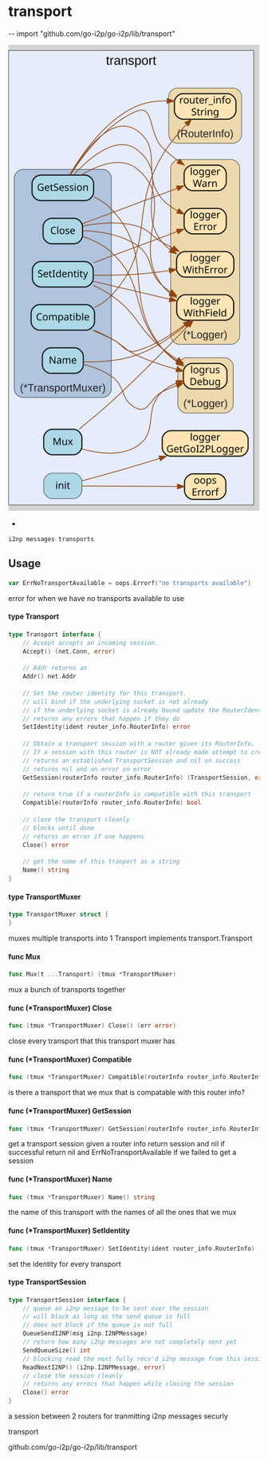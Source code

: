 # transport
--
    import "github.com/go-i2p/go-i2p/lib/transport"

![transport.svg](transport.svg)

*

    i2np messages transports

## Usage

```go
var ErrNoTransportAvailable = oops.Errorf("no transports available")
```
error for when we have no transports available to use

#### type Transport

```go
type Transport interface {
	// Accept accepts an incoming session.
	Accept() (net.Conn, error)

	// Addr returns an
	Addr() net.Addr

	// Set the router identity for this transport.
	// will bind if the underlying socket is not already
	// if the underlying socket is already bound update the RouterIdentity
	// returns any errors that happen if they do
	SetIdentity(ident router_info.RouterInfo) error

	// Obtain a transport session with a router given its RouterInfo.
	// If a session with this router is NOT already made attempt to create one and block until made or until an error happens
	// returns an established TransportSession and nil on success
	// returns nil and an error on error
	GetSession(routerInfo router_info.RouterInfo) (TransportSession, error)

	// return true if a routerInfo is compatible with this transport
	Compatible(routerInfo router_info.RouterInfo) bool

	// close the transport cleanly
	// blocks until done
	// returns an error if one happens
	Close() error

	// get the name of this tranport as a string
	Name() string
}
```


#### type TransportMuxer

```go
type TransportMuxer struct {
}
```

muxes multiple transports into 1 Transport implements transport.Transport

#### func  Mux

```go
func Mux(t ...Transport) (tmux *TransportMuxer)
```
mux a bunch of transports together

#### func (*TransportMuxer) Close

```go
func (tmux *TransportMuxer) Close() (err error)
```
close every transport that this transport muxer has

#### func (*TransportMuxer) Compatible

```go
func (tmux *TransportMuxer) Compatible(routerInfo router_info.RouterInfo) (compat bool)
```
is there a transport that we mux that is compatable with this router info?

#### func (*TransportMuxer) GetSession

```go
func (tmux *TransportMuxer) GetSession(routerInfo router_info.RouterInfo) (s TransportSession, err error)
```
get a transport session given a router info return session and nil if successful
return nil and ErrNoTransportAvailable if we failed to get a session

#### func (*TransportMuxer) Name

```go
func (tmux *TransportMuxer) Name() string
```
the name of this transport with the names of all the ones that we mux

#### func (*TransportMuxer) SetIdentity

```go
func (tmux *TransportMuxer) SetIdentity(ident router_info.RouterInfo) (err error)
```
set the identity for every transport

#### type TransportSession

```go
type TransportSession interface {
	// queue an i2np message to be sent over the session
	// will block as long as the send queue is full
	// does not block if the queue is not full
	QueueSendI2NP(msg i2np.I2NPMessage)
	// return how many i2np messages are not completely sent yet
	SendQueueSize() int
	// blocking read the next fully recv'd i2np message from this session
	ReadNextI2NP() (i2np.I2NPMessage, error)
	// close the session cleanly
	// returns any errors that happen while closing the session
	Close() error
}
```

a session between 2 routers for tranmitting i2np messages securly



transport

github.com/go-i2p/go-i2p/lib/transport
